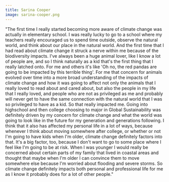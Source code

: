 ```yaml
---
title: Sarina Cooper
image: sarina-cooper.png
---
```

"The first time I really started becoming more aware of climate change was actually in elementary school. I was really lucky to go to a school where my teachers really encouraged us to spend time outside, observe the natural world, and think about our place in the natural world. And the first time that I had read about climate change it struck a nerve within me because of the biodiversity impacts. I've always been a huge animal lover, like I know a lot of people are, and so I think naturally as a kid that's the first thing that I really latched onto. For me and others it's like 'Oh no, the red pandas are going to be impacted by this terrible thing'. For me that concern for animals evolved over time into a more broad understanding of the impacts of climate change and how it was going to affect not only the animals that I really loved to read about and cared about, but also the people in my life that I really loved, and people who are not as privileged as me and probably will never get to have the same connection with the natural world that I was so privileged to have as a kid. So that really impacted me. Going into highschool and then college choosing to major in Global Sustainability was definitely driven by my concern for climate change and what the world was going to look like in the future for my generation and generations following. I think that it also has affected my personal life in a lot of ways, because whenever I think about moving somewhere after college, or whether or not I'm going to have kids when I'm older, climate change definitely factors into that. It's a big factor, too, because I don't want to go to some place where I feel like I'm going to be at risk. When I was younger I would really be concerned about certain parts of my family that lived in coastal areas and thought that maybe when I'm older I can convince them to move somewhere else because I'm worried about flooding and severe storms. So climate change definitely impacts both personal and professional life for me as I know it probably does for a lot of other people."

